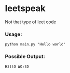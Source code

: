 # leetspeak
Not that type of leet code

### Usage:
`python main.py "Hello world"`

### Possible Output:
`H3llO WOrlD`